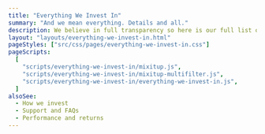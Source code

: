 ```yaml
---
title: "Everything We Invest In"
summary: "And we mean everything. Details and all."
description: We believe in full transparency so here is our full list of all investments.
layout: "layouts/everything-we-invest-in.html"
pageStyles: ["src/css/pages/everything-we-invest-in.css"]
pageScripts:
  [
    "scripts/everything-we-invest-in/mixitup.js",
    "scripts/everything-we-invest-in/mixitup-multifilter.js",
    "scripts/everything-we-invest-in/everything-we-invest-in.js",
  ]
alsoSee:
  - How we invest
  - Support and FAQs
  - Performance and returns
---
```

